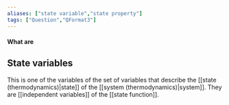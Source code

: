 ```yaml
---
aliases: ["state variable","state property"]
tags: ["Question","QFormat3"]
---
```


#### What are
## State variables
This is one of the variables of the set of variables that describe the [[state (thermodynamics)|state]] of the [[system (thermodynamics)|system]].
They are [[independent variables]] of the [[state function]].